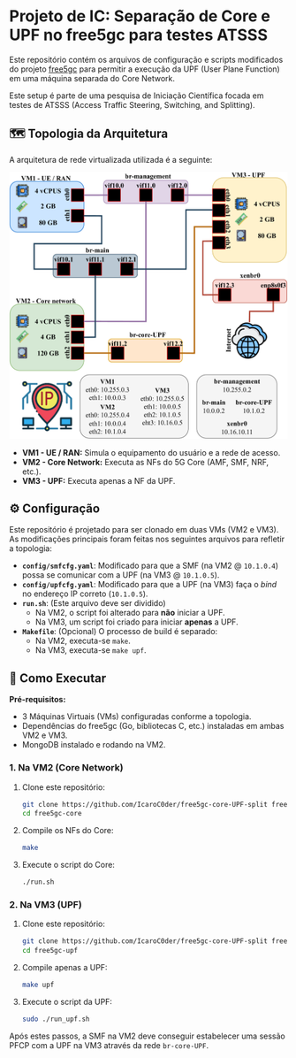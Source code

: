 # Projeto de IC: Separação de Core e UPF no free5gc para testes ATSSS

Este repositório contém os arquivos de configuração e scripts modificados do projeto [free5gc](https://github.com/free5gc/free5gc) para permitir a execução da UPF (User Plane Function) em uma máquina separada do Core Network.

Este setup é parte de uma pesquisa de Iniciação Científica focada em testes de ATSSS (Access Traffic Steering, Switching, and Splitting).

## 🗺️ Topologia da Arquitetura

A arquitetura de rede virtualizada utilizada é a seguinte:

![Topologia da Rede](Topologia.png)

* **VM1 - UE / RAN:** Simula o equipamento do usuário e a rede de acesso.
* **VM2 - Core Network:** Executa as NFs do 5G Core (AMF, SMF, NRF, etc.).
* **VM3 - UPF:** Executa apenas a NF da UPF.

## ⚙️ Configuração

Este repositório é projetado para ser clonado em duas VMs (VM2 e VM3). As modificações principais foram feitas nos seguintes arquivos para refletir a topologia:

* **`config/smfcfg.yaml`**: Modificado para que a SMF (na VM2 @ `10.1.0.4`) possa se comunicar com a UPF (na VM3 @ `10.1.0.5`).
* **`config/upfcfg.yaml`**: Modificado para que a UPF (na VM3) faça o *bind* no endereço IP correto (`10.1.0.5`).
* **`run.sh`**: (Este arquivo deve ser dividido)
    * Na VM2, o script foi alterado para **não** iniciar a UPF.
    * Na VM3, um script foi criado para iniciar **apenas** a UPF.
* **`Makefile`**: (Opcional) O processo de build é separado:
    * Na VM2, executa-se `make`.
    * Na VM3, executa-se `make upf`.

## 🚀 Como Executar

**Pré-requisitos:**
* 3 Máquinas Virtuais (VMs) configuradas conforme a topologia.
* Dependências do free5gc (Go, bibliotecas C, etc.) instaladas em ambas VM2 e VM3.
* MongoDB instalado e rodando na VM2.

### 1. Na VM2 (Core Network)

1.  Clone este repositório:
    ```bash
    git clone https://github.com/IcaroC0der/free5gc-core-UPF-split free5gc-CORE
    cd free5gc-core
    ```
2.  Compile os NFs do Core:
    ```bash
    make
    ```
3.  Execute o script do Core:
    ```bash
    ./run.sh
    ```

### 2. Na VM3 (UPF)

1.  Clone este repositório:
    ```bash
    git clone https://github.com/IcaroC0der/free5gc-core-UPF-split free5gc-CORE
    cd free5gc-upf
    ```
2.  Compile apenas a UPF:
    ```bash
    make upf
    ```
3.  Execute o script da UPF:
    ```bash
    sudo ./run_upf.sh
    ```

Após estes passos, a SMF na VM2 deve conseguir estabelecer uma sessão PFCP com a UPF na VM3 através da rede `br-core-UPF`.